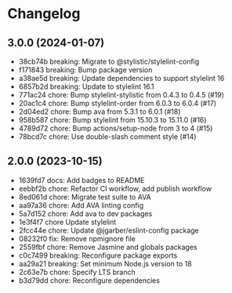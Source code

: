 # Changelog

## 3.0.0 (2024-01-07)

- 38cb74b breaking: Migrate to @stylistic/stylelint-config
- f171843 breaking: Bump package version
- a38ae5d breaking: Update dependencies to support stylelint 16
- 6857b2d breaking: Update to stylelint 16.1
- 771ac24 chore: Bump stylelint-stylistic from 0.4.3 to 0.4.5 (#19)
- 20ac1c4 chore: Bump stylelint-order from 6.0.3 to 6.0.4 (#17)
- 2d04ed2 chore: Bump ava from 5.3.1 to 6.0.1 (#18)
- 958b587 chore: Bump stylelint from 15.10.3 to 15.11.0 (#16)
- 4789d72 chore: Bump actions/setup-node from 3 to 4 (#15)
- 78bcd7c chore: Use double-slash comment style (#14)

## 2.0.0 (2023-10-15)

- 1639fd7 docs: Add badges to README
- eebbf2b chore: Refactor CI workflow, add publish workflow
- 8ed061d chore: Migrate test suite to AVA
- aa97a36 chore: Add AVA linting config
- 5a7d152 chore: Add ava to dev packages
- 1e3f4f7 chore Update stylelint
- 2fcc44e chore: Update @jgarber/eslint-config package
- 08232f0 fix: Remove npmignore file
- 2559fbf chore: Remove Jasmine and globals packages
- c0c7499 breaking: Reconfigure package exports
- aa29a21 breaking: Set minimum Node.js version to 18
- 2c63e7b chore: Specify LTS branch
- b3d79dd chore: Reconfigure dependencies
